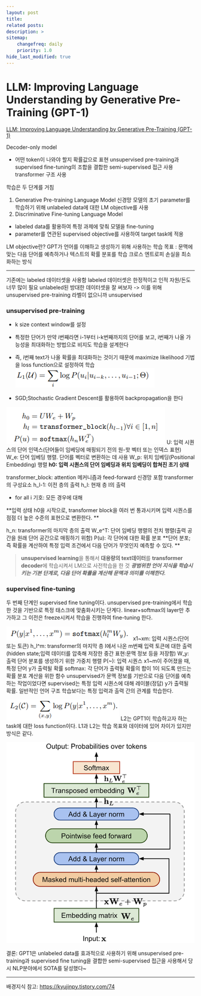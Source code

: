 ```yaml
---
layout: post
title: 
related posts:
description: >
sitemap:
    changefreq: daily
    priority: 1.0
hide_last_modified: true
---
```



# LLM: Improving Language Understanding by Generative Pre-Training (GPT-1)

[LLM: Improving Language Understanding by Generative Pre-Training (GPT-1)](https://cdn.openai.com/research-covers/language-unsupervised/language_understanding_paper.pdf)


Decoder-only model
- 어떤 token이 나와야 할지 확률값으로 표현
unsupervised pre-training과 supervised fine-tuning의 조합을 결합한 semi-supervised 접근 사용
transformer 구조 사용

학습은 두 단계를 거침
1. Generative Pre-training Language Model
신경망 모델의 초기 parameter를 학습하기 위해 unlabeled data에 대한 LM objective를 사용
2. Discriminative Fine-tuning Language Model
- labeled data를 활용하여 특정 과제에 맞춰 모델을 fine-tuning
- parameter를 연관된 supervised objective를 사용하여 target task에 적용

LM objective란?
GPT가 언어를 이해하고 생성하기 위해 사용하는 학습 목표
: 문맥에 맞는 다음 단어를 예측하거나 텍스트의 확률 분포를 학습
크로스 엔트로피 손실을 최소화하는 방식

---
기존에는 labeled 데이터셋을 사용함
labeled 데이터셋은 한정적이고 인적 자원/돈도 너무 많이 필요
unlabeled된 방대한 데이터셋을 잘 써보자
-> 이를 위해 unsupervised pre-training
라벨이 없으니까 unsupervised

### unsupervised pre-training
- k size context window를 설정
- 특정한 단어가 만약 i번째라면 i-1부터 i-k번째까지의 단어를 보고, i번째가 나올 가능성을 최대화하는 방법으로 비지도 학습을 설계한다
- 즉, i번째 text가 나올 확률을 최대화하는 것이기 때문에 maximize likelihood 기법을 loss function으로 설정하여 학습
![](/assets/img/ai/llm2/1.png)

- SGD;Stochastic Gradient Descent를 활용하여 backpropagation을 한다

![](/assets/img/ai/llm2/2.png)
U: 입력 시퀀스의 단어 인덱스(단어들이 임베딩에 매핑되기 전의 원-핫 벡터 또는 인덱스 표현)
W_e: 단어 임베딩 행렬. 단어를 벡터로 변환하는 데 사용
W_p: 위치 임베딩(Positional Embedding) 행렬
**h0: 입력 시퀀스의 단어 임베딩과 위치 임베딩이 합쳐진 초기 상태**

transformer_block: attention 메커니즘과 feed-forward 신경망 포함 transformer의 구성요소
h_l-1: 이전 층의 출력
h_l: 현재 층 l의 출력
- for all i 기호: 모든 경우에 대해

**입력 상태 h0을 시작으로, transformer block을 여러 번 통과시키며 입력 시퀀스를 점점 더 높은 수준의 표현으로 변환한다.
**

h_n: transformer의 마지막 층의 출력
W_e^T: 단어 임베딩 행렬의 전치 행렬(출력 공간을 원래 단어 공간으로 매핑하기 위함)
P(u): 각 단어에 대한 확률 분포
**단어 분포; 즉 확률을 계산하여 특정 입력 조건에서 다음 단어가 무엇인지 예측할 수 있다.
**

> **unsupervised learning**을 통해서 **대용량의 text데이터**를 **transformer decoder**에 학습시켜서 LM으로 사전학습을 한 것
_**광범위한 언어 지식을 학습시키는 기본 단계로, 다음 단어 확률을 계산해 문맥과 의미를 이해한다.**_


### supervised fine-tuning
두 번째 단계인 supervised fine tuning이다. unsupervised pre-training에서 학습한 것을 기반으로 특정 태스크에 맞춤화시키는 단계다.
linear+softmax의 layer만 추가하고 그 이전은 freeze시켜서 학습을 진행하여 fine-tuning 한다.

![](/assets/img/ai/llm2/3.png)
x1~xm: 입력 시퀀스(단어 또는 토큰)
h_l^m: transformer의 마지막 층 l에서 나온 m번째 입력 토큰에 대한 출력(hidden state;입력 데이터를 압축해 저장한 중간 표현:문맥 정보 등을 저장함)
W_y: 출력 단어 분포를 생성하기 위한 가중치 행렬
P(~): 입력 시퀀스 x1~m이 주어졌을 때, 특정 단어 y가 출력될 확률
softmax: 각 단어가 출력될 확률의 합이 1이 되도록 만드는 확률 분포 계산을 위한 함수
unsupervised가 문맥 정보를 기반으로 다음 단어를 예측하는 작업이었다면 supervised는 특정 입력 시퀀스에 대해 레이블(정답) y가 출력될 확률. 일반적인 언어 구조 학습보다는 특정 입력과 출력 간의 관계를 학습한다.

![](/assets/img/ai/llm2/4.png)
L2는 GPT1이 학습하고자 하는 task에 대한 loss function이다.
L1과 L2는 학습 목표와 데이터에 있어 차이가 있지만 방식은 같다.

![](/assets/img/ai/llm2/5.png)


결론: GPT1은 unlabeled data를 효과적으로 사용하기 위해 unsupervised pre-training과 supervised fine tuning을 결합한 semi-supervised 접근을 사용해서 당시 NLP분야에서 SOTA를 달성했다~


---
배경지식 참고: https://kyujinpy.tistory.com/74

